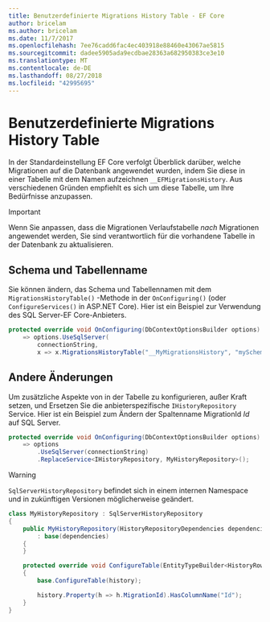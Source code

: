 ```yaml
---
title: Benutzerdefinierte Migrations History Table - EF Core
author: bricelam
ms.author: bricelam
ms.date: 11/7/2017
ms.openlocfilehash: 7ee76cadd6fac4ec403918e88460e43067ae5815
ms.sourcegitcommit: dadee5905ada9ecdbae28363a682950383ce3e10
ms.translationtype: MT
ms.contentlocale: de-DE
ms.lasthandoff: 08/27/2018
ms.locfileid: "42995695"
---
```

<a name="custom-migrations-history-table"></a>Benutzerdefinierte Migrations History Table
===============================
In der Standardeinstellung EF Core verfolgt Überblick darüber, welche Migrationen auf die Datenbank angewendet wurden, indem Sie diese in einer Tabelle mit dem Namen aufzeichnen `__EFMigrationsHistory`. Aus verschiedenen Gründen empfiehlt es sich um diese Tabelle, um Ihre Bedürfnisse anzupassen.

> [!IMPORTANT]
> Wenn Sie anpassen, dass die Migrationen Verlaufstabelle *nach* Migrationen angewendet werden, Sie sind verantwortlich für die vorhandene Tabelle in der Datenbank zu aktualisieren.

<a name="schema-and-table-name"></a>Schema und Tabellenname
----------------------
Sie können ändern, das Schema und Tabellennamen mit dem `MigrationsHistoryTable()` -Methode in der `OnConfiguring()` (oder `ConfigureServices()` in ASP.NET Core). Hier ist ein Beispiel zur Verwendung des SQL Server-EF Core-Anbieters.

``` csharp
protected override void OnConfiguring(DbContextOptionsBuilder options)
    => options.UseSqlServer(
        connectionString,
        x => x.MigrationsHistoryTable("__MyMigrationsHistory", "mySchema"));
```

<a name="other-changes"></a>Andere Änderungen
-------------
Um zusätzliche Aspekte von in der Tabelle zu konfigurieren, außer Kraft setzen, und Ersetzen Sie die anbieterspezifische `IHistoryRepository` Service. Hier ist ein Beispiel zum Ändern der Spaltenname MigrationId *Id* auf SQL Server.

``` csharp
protected override void OnConfiguring(DbContextOptionsBuilder options)
    => options
        .UseSqlServer(connectionString)
        .ReplaceService<IHistoryRepository, MyHistoryRepository>();
```

> [!WARNING]
> `SqlServerHistoryRepository` befindet sich in einem internen Namespace und in zukünftigen Versionen möglicherweise geändert.

``` csharp
class MyHistoryRepository : SqlServerHistoryRepository
{
    public MyHistoryRepository(HistoryRepositoryDependencies dependencies)
        : base(dependencies)
    {
    }

    protected override void ConfigureTable(EntityTypeBuilder<HistoryRow> history)
    {
        base.ConfigureTable(history);

        history.Property(h => h.MigrationId).HasColumnName("Id");
    }
}
```
